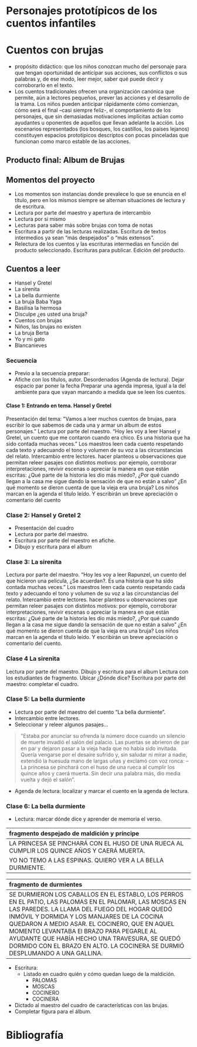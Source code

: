 # Personajes prototípicos de los cuentos infantiles

# Cuentos con brujas

- propósito didáctico: que los niños conozcan mucho del personaje para que tengan oportunidad de anticipar sus acciones, sus conflictos o sus palabras y, de ese modo, leer mejor, saber qué puede decir y corroborarlo en el texto.
- Los cuentos tradicionales ofrecen una organización canónica que permite, aún a lectores pequeños, prever las acciones y el desarrollo de la trama. Los niños pueden anticipar rápidamente cómo comienzan, cómo será el final –casi siempre feliz-, el comportamiento de los personajes, que sin demasiadas motivaciones implícitas actúan como ayudantes u oponentes de aquellos que llevan adelante la acción. Los escenarios representados (los bosques, los castillos, los países lejanos) constituyen espacios prototípicos descriptos con pocas pinceladas que funcionan como marco estable de las acciones.

## Producto final: Album de Brujas

## Momentos del proyecto
- Los momentos son instancias donde prevalece lo que se enuncia en el título, pero en los mismos siempre se alternan situaciones de lectura y de escritura.
- Lectura por parte del maestro y apertura de intercambio
- Lectura por si mismo
- Lecturas para saber más sobre brujas con toma de notas
- Escritura a partir de las lecturas realizadas. Escritura de textos intermedios ya sean “más despejados” o “más extensos”.
- Relectura de los cuentos y las escrituras intermedias en función del producto seleccionado. Escrituras para publicar. Edición del producto.

## Cuentos a leer
- Hansel y Gretel
- La sirenita
- La bella durmiente
- La bruja Baba Yaga
- Basilisa la hermosa
- Disculpe ¿es usted una bruja?
- Cuentos con brujas
- Niños, las brujas no existen
- La bruja Berta
- Yo y mi gato
- Blancanieves



### Secuencia
- Previo a la secuencia preparar:
- Afiche con los títulos, autor. Desordenados (Agenda de lectura). Dejar espacio par poner la fecha Preparar una agenda impresa, igual a la del ambiente para que vayan marcando a medida que se leen los cuentos.

#### Clase 1: Entrando en tema. Hansel y Gretel
Presentación del tema: "Vamos a leer muchos cuentos de brujas, para escribir lo que sabemos de cada una y armar un album de estos personajes.”
Lectura por parte del maestro. “Hoy les voy a leer Hansel y Gretel, un cuento que me contaron cuando era chico. Es una historia que ha sido contada muchas veces.” Los maestros leen cada cuento respetando cada texto y adecuando el tono y volumen de su voz a las circunstancias del relato.
Intercambio entre lectores. hacer planteos u observaciones que permitan releer pasajes con distintos motivos: por ejemplo, corroborar interpretaciones, revivir escenas o apreciar la manera en que están escritas: ¿Qué parte de la historia les dio más miedo?, ¿Por qué cuando llegan a la casa me sigue dando la sensación de que no están a salvo” ¿En qué momento se dieron cuenta de que la vieja era una bruja?
Los niños marcan en la agenda el título leído. Y escribirán un breve apreciación o comentario del cuento
### Clase 2: Hansel y Gretel 2
- Presentación del cuadro
- Lectura por parte del maestro.
- Escritura por parte del maestro en afiche.
- Dibujo y escritura para el album

### Clase 3: La sirenita
Lectura por parte del maestro. “Hoy les voy a leer Rapunzel, un cuento del que hicieron una película, ¿Se acuerdan?. Es una historia que ha sido contada muchas veces.” Los maestros leen cada cuento respetando cada texto y adecuando el tono y volumen de su voz a las circunstancias del relato.
Intercambio entre lectores. hacer planteos u observaciones que permitan releer pasajes con distintos motivos: por ejemplo, corroborar interpretaciones, revivir escenas o apreciar la manera en que están escritas: ¿Qué parte de la historia les dio más miedo?, ¿Por qué cuando llegan a la casa me sigue dando la sensación de que no están a salvo” ¿En qué momento se dieron cuenta de que la vieja era una bruja?
Los niños marcan en la agenda el título leído. Y escribirán un breve apreciación o comentario del cuento.

### Clase 4 La sirenita
Lectura por parte del maestro.
Dibujo y escritura para el album
Lectura con los estudiantes de fragmento. Ubicar ¿Dónde dice?
Escritura por parte del maestro: completar el cuadro.

### Clase 5: La bella durmiente
- Lectura por parte del maestro del cuento “La bella durmiente”.
- Intercambio entre lectores. 
- Seleccionar y releer algunos pasajes… 

>"Estaba por anunciar su ofrenda la número doce cuando un silencio de muerte invadió el salón del palacio. Las puertas se abrieron de par en par y dejaron pasar a la vieja hada que no había sido invitada. Quería vengarse por el desaire sufrido y, sin saludar ni mirar a nadie, extendió la huesuda mano de largas uñas y exclamó con voz ronca:
>– La princesa se pinchará con el huso de una rueca al cumplir los quince años y caerá muerta.
>Sin decir una palabra más, dio media vuelta y dejó el salón”.

- Agenda de lectura: localizar y marcar el cuento en la agenda de lectura.

### Clase 6: La bella durmiente

- Lectura: marcar dónde dice y aprender de memoria el verso.

|fragmento despejado de maldición y príncipe|
|:--|
|LA PRINCESA SE PINCHARÁ CON EL HUSO DE UNA RUECA AL CUMPLIR LOS QUINCE AÑOS Y CAERÁ MUERTA.|
|YO NO TEMO A LAS ESPINAS. QUIERO VER A LA BELLA DURMIENTE.|

|fragmento de durmientes|
|:---|
|SE DURMIERON LOS CABALLOS EN EL ESTABLO, LOS PERROS EN EL PATIO, LAS PALOMAS EN EL PALOMAR, LAS MOSCAS EN LAS PAREDES. LA LLAMA DEL FUEGO DEL HOGAR QUEDÓ INMÓVIL Y DORMIDA Y LOS MANJARES DE LA COCINA QUEDARON A MEDIO ASAR. EL COCINERO, QUE EN AQUEL MOMENTO LEVANTABA El BRAZO PARA PEGARLE AL AYUDANTE QUE HABÍA HECHO UNA TRAVESURA, SE QUEDÓ DORMIDO CON EL BRAZO EN ALTO. LA COCINERA SE DURMIÓ DESPLUMANDO A UNA GALLINA.|

- Escritura:
  - Listado en cuadro quién y cómo quedan luego de la maldición.
    - PALOMAS
    - MOSCAS
    - COCINERO
    - COCINERA
- Dictado al maestro del cuadro de características con las brujas.
- Completar figura para el álbum.



# Bibliografía
